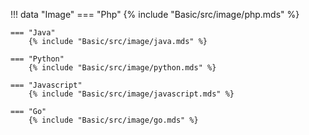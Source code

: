 !!! data "Image"
    === "Php"
        {% include "Basic/src/image/php.mds" %}

    === "Java"
        {% include "Basic/src/image/java.mds" %}

    === "Python"
        {% include "Basic/src/image/python.mds" %}

    === "Javascript"
        {% include "Basic/src/image/javascript.mds" %}

    === "Go"
        {% include "Basic/src/image/go.mds" %}
